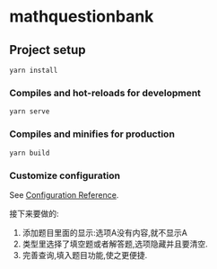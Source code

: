 # mathquestionbank

## Project setup
```
yarn install
```

### Compiles and hot-reloads for development
```
yarn serve
```

### Compiles and minifies for production
```
yarn build
```

### Customize configuration
See [Configuration Reference](https://cli.vuejs.org/config/).

接下来要做的:
1. 添加题目里面的显示:选项A没有内容,就不显示A
2. 类型里选择了填空题或者解答题,选项隐藏并且要清空.
3. 完善查询,填入题目功能,使之更便捷.